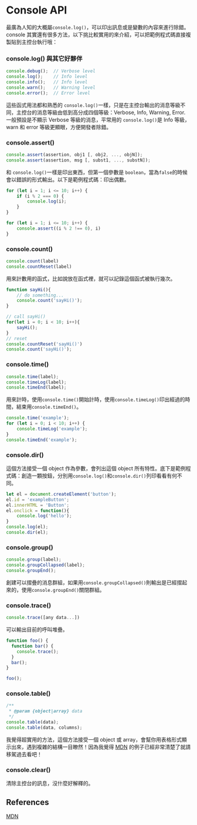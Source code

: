 # Console API
最廣為人知的大概屬```console.log()```，可以印出訊息或是變數的內容來進行除錯。
console 其實還有很多方法，以下挑比較實用的來介紹，可以把範例程式碼直接複製貼到主控台執行哦：
### console.log() 與其它好夥伴
```js
console.debug();  // Verbose level
console.log();    // Info level
console.info();   // Info level
console.warn();   // Warning level 
console.error();  // Error level
```
這些函式用法都和熟悉的 ```console.log()```一樣，只是在主控台輸出的消息等級不同，主控台的消息等級由低到高分成四個等級：Verbose, Info, Warning, Error.
一般預設是不顯示 Verbose 等級的消息，平常用的 ```console.log()```是 Info 等級，warn 和 error 等級更顯眼，方便開發者除錯。
### console.assert()
```js
console.assert(assertion, obj1 [, obj2, ..., objN]);
console.assert(assertion, msg [, subst1, ..., substN]);
```
和 ```console.log()```一樣是印出東西，但第一個參數是 ```boolean```，當為```false```的時候會以錯誤的形式輸出。以下是範例程式碼：印出偶數。
```js
for (let i = 1; i <= 10; i++) {
    if (i % 2 === 0) {
        console.log(i);
    }
}

for (let i = 1; i <= 10; i++) {
    console.assert((i % 2 !== 0), i)
}
```
### console.count()
```js
console.count(label)
console.countReset(label)
```
用來計數用的函式，比如說放在函式裡，就可以記錄這個函式被執行幾次。
```js
function sayHi(){
    // do something...
    console.count('sayHi()');
}

// call sayHi()
for(let i = 0; i < 10; i++){
    sayHi();
}
// reset
console.countReset('sayHi()')
console.count('sayHi()');
```
### console.time()
```js
console.time(label);
console.timeLog(label);
console.timeEnd(label);
```
用來計時，使用```console.time()```開始計時，使用```console.timeLog()```印出經過的時間，結束用```console.timeEnd()```。
```js
console.time('example');
for (let i = 0; i < 10; i++) {
    console.timeLog('example');
}
console.timeEnd('example');
```
### console.dir()
這個方法接受一個 object 作為參數，會列出這個 object 所有特性。底下是範例程式碼：創造一顆按鈕，分別用```console.log()```和```console.dir()```列印看看有何不同。
```js
let el = document.createElement('button');
el.id = 'exampleButton';
el.innerHTML = 'Button';
el.onclick = function(){
    console.log('hello');
}
console.log(el);
console.dir(el);
```
### console.group()
```js
console.group(label);
console.groupCollapsed(label);
console.groupEnd();
```
創建可以摺疊的消息群組，如果用```console.groupCollapsed()```則輸出是已經摺起來的，使用```console.groupEnd()```關閉群組。
### console.trace()
```js
console.trace([any data...])
```
可以輸出目前的呼叫堆疊。
```js
function foo() {
  function bar() {
    console.trace();
  }
  bar();
}

foo();
```
### console.table()
```js
/**
 * @param {object|array} data
 */ 
console.table(data);
console.table(data, columns);
```
我覺得超實用的方法，這個方法接受一個 object 或 array，會幫你用表格形式顯示出來，遇到複雜的結構一目瞭然！因為我覺得 [MDN](https://developer.mozilla.org/en-US/docs/Web/API/Console/table) 的例子已經非常清楚了就請移駕過去看吧！
### console.clear()
清除主控台的訊息，沒什麼好解釋的。
## References
[MDN](https://developer.mozilla.org/en-US/docs/Web/API/Console)